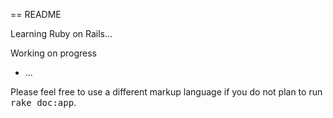 == README


Learning Ruby on Rails...

Working on progress

* ...


Please feel free to use a different markup language if you do not plan to run
<tt>rake doc:app</tt>.
